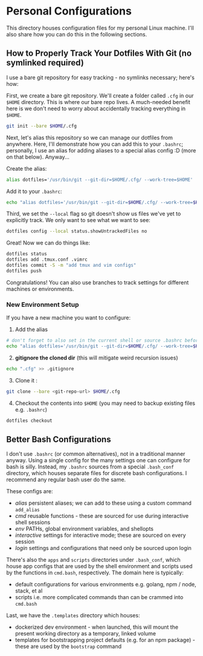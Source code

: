 # Personal Configurations

This directory houses configuration files for my personal Linux machine. I'll also share how you can do this in the following sections.

## How to Properly Track Your Dotfiles With Git (no symlinked required)

I use a bare git repository for easy tracking - no symlinks necessary; here's how:

First, we create a bare git repository. We'll create a folder called `.cfg` in our `$HOME` directory.
This is where our bare repo lives. A much-needed benefit here is we don't need to worry about accidentally tracking everything in `$HOME`.

```bash
git init --bare $HOME/.cfg
```

Next, let's alias this repository so we can manage our dotfiles from anywhere. Here, I'll demonstrate how you can add this to your `.bashrc`; personally, I use an alias for adding aliases to a special alias config :D (more on that below). Anyway...

Create the alias:

```bash
alias dotfiles='/usr/bin/git --git-dir=$HOME/.cfg/ --work-tree=$HOME'
```

Add it to your `.bashrc`:

```bash
echo "alias dotfiles='/usr/bin/git --git-dir=$HOME/.cfg/ --work-tree=$HOME'" >> $HOME/.bashrc
```

Third, we set the `--local` flag so git doesn't show us files we've yet to explicitly track. We only want to see what we want to see:

```bash
dotfiles config --local status.showUntrackedFiles no
```

Great! Now we can do things like:

```bash
dotfiles status
dotfiles add .tmux.conf .vimrc
dotfiles commit -S -m "add tmux and vim configs"
dotfiles push
```

Congratulations! You can also use branches to track settings for different machines or environments.

### New Environment Setup

If you have a new machine you want to configure:

1. Add the alias

```bash
# don't forget to also set in the current shell or source .bashrc before using
echo "alias dotfiles='/usr/bin/git --git-dir=$HOME/.cfg/ --work-tree=$HOME'" >> $HOME/.bashrc
```

2. **gitignore the cloned dir** (this will mitigate weird recursion issues)

```bash
echo ".cfg" >> .gitignore
```

3. Clone it :
  
```bash
git clone --bare <git-repo-url> $HOME/.cfg
```

4. Checkout the contents into `$HOME` (you may need to backup existing files e.g. `.bashrc`)

```bash
dotfiles checkout
```

## Better Bash Configurations

I don't use `.bashrc` (or common alternatives), not in a traditional manner anyway. Using a single config for the many settings one can configure for bash is silly. Instead, my `.bashrc` sources from a special `.bash_conf` directory, which houses separate files for discrete bash configurations. I recommend any regular bash user do the same.

These configs are:

- *alias* persistent aliases; we can add to these using a custom command `add_alias`
- *cmd* reusable functions - these are sourced for use during interactive shell sessions
- *env* PATHs, global environment variables, and shellopts
- *interactive* settings for interactive mode; these are sourced on every session
- *login* settings and configurations that need only be sourced upon login

There's also the `apps` and `scripts` directories under `.bash_conf`, which house app configs that are used by the shell environment and scripts used by the functions in `cmd.bash`, respectively. The domain here is typically:

- default configurations for various environments e.g. golang, npm / node, stack, et al
- scripts i.e. more complicated commands than can be crammed into `cmd.bash`

Last, we have the `.templates` directory which houses:

- dockerized dev environment - when launched, this will mount the present working directory as a temporary, linked volume
- templates for bootstrapping project defaults (e.g. for an npm package) - these are used by the `bootstrap` command
